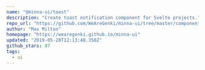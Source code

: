 ```yaml
---
name: "@minna-ui/toast"
description: "Create toast notification component for Svelte projects."
repo_url: "https://github.com/WeAreGenki/minna-ui/tree/master/components/toast"
author: "Max Milton"
homepage: "https://wearegenki.github.io/minna-ui"
updated: "2019-05-28T12:13:48.358Z"
github_stars: 87
tags: 
  - ui
---
```

